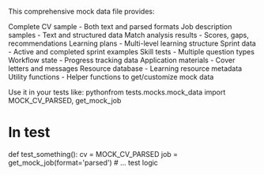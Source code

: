 This comprehensive mock data file provides:

Complete CV sample - Both text and parsed formats
Job description samples - Text and structured data
Match analysis results - Scores, gaps, recommendations
Learning plans - Multi-level learning structure
Sprint data - Active and completed sprint examples
Skill tests - Multiple question types
Workflow state - Progress tracking data
Application materials - Cover letters and messages
Resource database - Learning resource metadata
Utility functions - Helper functions to get/customize mock data

Use it in your tests like:
pythonfrom tests.mocks.mock_data import MOCK_CV_PARSED, get_mock_job

# In test
def test_something():
    cv = MOCK_CV_PARSED
    job = get_mock_job(format='parsed')
    # ... test logic